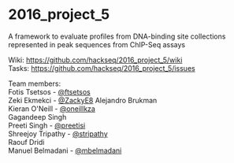 # 2016_project_5
A framework to evaluate profiles from DNA-binding site collections represented in peak sequences from ChIP-Seq assays

Wiki: https://github.com/hackseq/2016_project_5/wiki  
Tasks: https://github.com/hackseq/2016_project_5/issues

Team members:  
Fotis Tsetsos - [@ftsetsos](https://github.com/ftsetsos)  
Zeki Ekmekci  - [@ZackyE8](https://github.com/ZackyE8)
Alejandro Brukman  
Kieran O'Neill - [@oneillkza](https://github.com/oneillkza)  
Gagandeep Singh   
Preeti Singh - [@preetisi](https://github.com/preetisi)  
Shreejoy Tripathy - [@stripathy](https://github.com/stripathy)  
Raouf Dridi  
Manuel Belmadani - [@mbelmadani](https://github.com/mbelmadani)  
